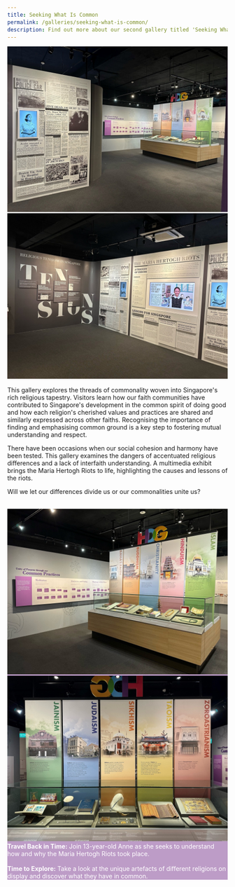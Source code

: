 ```yaml
---
title: Seeking What Is Common
permalink: /galleries/seeking-what-is-common/
description: Find out more about our second gallery titled 'Seeking What Is Common'.
---
```

<div class="row">
	<div class="col is-6"><img src="/images/Gallery%202%20-Artefacts.jpg" alt="Gallery 2 - Artefacts"></div>
	<div class="col is-6"><img src="/images/Gallery%202%20Maria%20Hertogh.jpg" alt="Gallery 2 - Maria Hertogh"></div>
</div>

This gallery explores the threads of commonality woven into Singapore's rich religious tapestry. Visitors learn how our faith communities have contributed to Singapore's development in the common spirit of doing good and how each religion's cherished values and practices are shared and similarly expressed across other faiths. Recognising the importance of finding and emphasising common ground is a key step to fostering mutual understanding and respect.

There have been occasions when our social cohesion and harmony have been tested. This gallery examines the dangers of accentuated religious differences and a lack of interfaith understanding. A multimedia exhibit brings the Maria Hertogh Riots to life, highlighting the causes and lessons of the riots.

Will we let our differences divide us or our commonalities unite us?<br><br>
<div class="row" style="background: #bd9cc7;">
<div class="col is-6"><img src="/images/Gallery%202%20Common%20Practice%201.jpg" alt="Gallery 2 - Common Practice 1"></div>
	<div class="col is-6"><img src="/images/Gallery%202%20Religions%202.jpg" alt="Gallery 2 - Religions 2">
	</div>
	</div>
<div class="row" style="background: #bd9cc7; color:#fff;">
	<div class="col is-12"><b>Travel Back in Time:</b> Join 13-year-old Anne as she seeks to understand how and why the Maria Hertogh Riots took place.<br><br><b>Time to Explore:</b> Take a look at the unique artefacts of different religions on display and discover what they have in common. </div>
	</div>